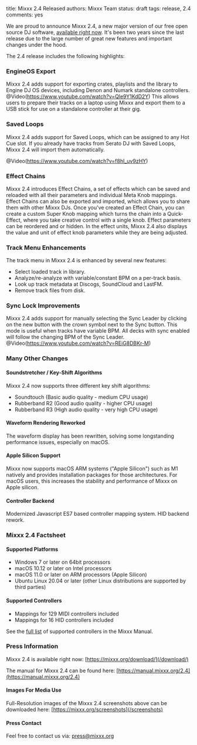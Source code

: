 title: Mixxx 2.4 Released
authors: Mixxx Team
status: draft
tags: release, 2.4
comments: yes

We are proud to announce Mixxx 2.4, a new major version of our free open source DJ software, [available right now](/download/). It's been two years since the last release due to the large number of great new features and important changes under the hood.

The 2.4 release includes the following highlights:

### EngineOS Export

Mixxx 2.4 adds support for exporting crates, playlists and the library to Engine DJ OS devices, including Denon and Numark standalone controllers.
@Video(https://www.youtube.com/watch?v=Qle9Y1KdD2Y)
This allows users to prepare their tracks on a laptop using Mixxx and export them to a USB stick for use on a standalone controller at their gig.

### Saved Loops

Mixxx 2.4 adds support for Saved Loops, which can be assigned to any Hot Cue slot.
If you already have tracks from Serato DJ with Saved Loops, Mixxx 2.4 will import them automatically.

@Video(https://www.youtube.com/watch?v=f8hI_uv9zHY)

### Effect Chains

Mixxx 2.4 introduces Effect Chains, a set of effects which can be saved and reloaded with all their parameters and individual Meta Knob mappings.
Effect Chains can also be exported and imported, which allows you to share them with other Mixxx DJs.
Once you've created an Effect Chain, you can create a custom Super Knob mapping which turns the chain into a Quick-Effect, where you take creative control with a single knob.
Effect parameters can be reordered and or hidden.
In the effect units, Mixxx 2.4 also displays the value and unit of effect knob parameters while they are being adjusted.

### Track Menu Enhancements

The track menu in Mixxx 2.4 is enhanced by several new features:

- Select loaded track in library.
- Analyze/re-analyze with variable/constant BPM on a per-track basis.
- Look up track metadata at Discogs, SoundCloud and LastFM.
- Remove track files from disk.

### Sync Lock Improvements

Mixxx 2.4 adds support for manually selecting the Sync Leader by clicking on the new button with the crown symbol next to the Sync button.
This mode is useful when tracks have variable BPM.
All decks with sync enabled will follow the changing BPM of the Sync Leader.
@Video(https://www.youtube.com/watch?v=REiG8DBKr-M)

### Many Other Changes

#### Soundstretcher / Key-Shift Algorithms

Mixxx 2.4 now supports three different key shift algorithms:

- Soundtouch (Basic audio quality - medium CPU usage)
- Rubberband R2 (Good audio quality - higher CPU usage)
- Rubberband R3 (High audio quality - very high CPU usage)

#### Waveform Rendering Reworked

The waveform display has been rewritten, solving some longstanding performance issues, especially on macOS.

#### Apple Silicon Support

Mixxx now supports macOS ARM systems ("Apple Silicon") such as M1 natively and provides installation packages for those architectures.
For macOS users, this increases the stability and performance of Mixxx on Apple silicon.

#### Controller Backend

Modernized Javascript ES7 based controller mapping system.
HID backend rework.

### Mixxx 2.4 Factsheet

#### Supported Platforms

- Windows 7 or later on 64bit processors
- macOS 10.12 or later on Intel processors
- macOS 11.0 or later on ARM processors (Apple Silicon)
- Ubuntu Linux 20.04 or later (other Linux distributions are supported by third parties)

#### Supported Controllers

- Mappings for 129 MIDI controllers included
- Mappings for 16 HID controllers included

See the [full list](https://manual.mixxx.org/2.4/hardware/manuals#controllers) of supported controllers in the Mixxx Manual.

### Press Information

Mixxx 2.4 is available right now:
[https://mixxx.org/download/](/download/)

The manual for Mixxx 2.4 can be found here:
[https://manual.mixxx.org/2.4](https://manual.mixxx.org/2.4)

#### Images For Media Use

Full-Resolution images of the Mixxx 2.4 screenshots above can be downloaded here:
[https://mixxx.org/screenshots](/screenshots)

#### Press Contact

Feel free to contact us via:
[press@mixxx.org](mailto:press@mixxx.org)
